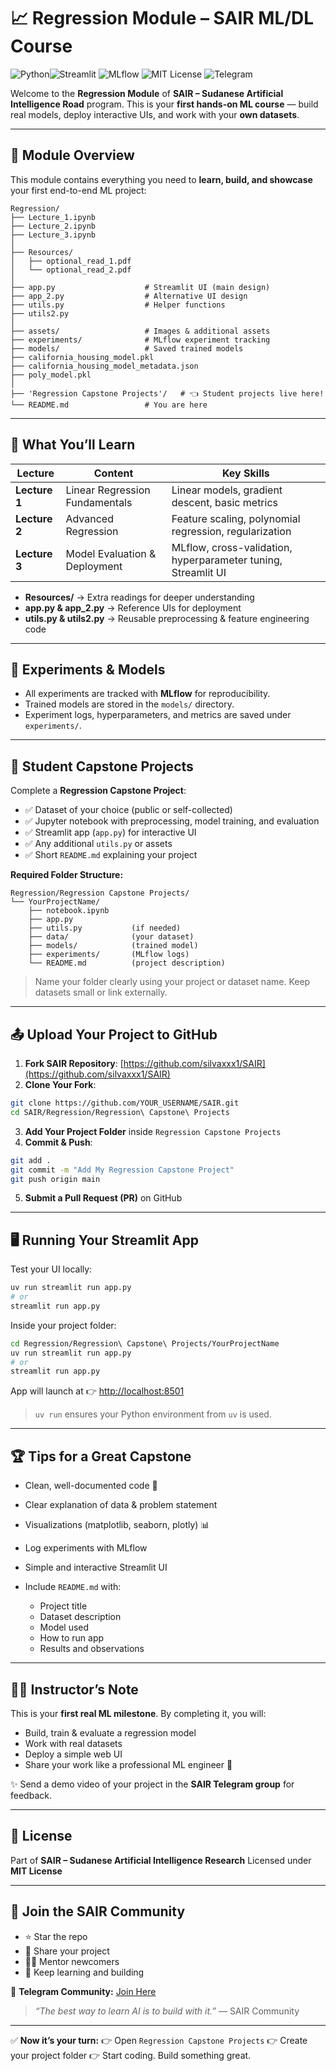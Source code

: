 
# 📈 Regression Module – SAIR ML/DL Course

![Python](https://img.shields.io/badge/Python-3.11-blue?logo=python\&logoColor=white)![Streamlit](https://img.shields.io/badge/Streamlit-1.27-orange?logo=streamlit\&logoColor=white) ![MLflow](https://img.shields.io/badge/MLflow-2.9-lightgrey?logo=mlflow\&logoColor=white) ![MIT License](https://img.shields.io/badge/License-MIT-green) ![Telegram](https://img.shields.io/badge/Telegram-Join_Community-blue?logo=telegram)

Welcome to the **Regression Module** of **SAIR – Sudanese Artificial Intelligence Road** program.
This is your **first hands-on ML course** — build real models, deploy interactive UIs, and work with your **own datasets**.

---

## 🧭 Module Overview

This module contains everything you need to **learn, build, and showcase** your first end-to-end ML project:

```
Regression/
├── Lecture_1.ipynb
├── Lecture_2.ipynb
├── Lecture_3.ipynb
│
├── Resources/
│   ├── optional_read_1.pdf
│   └── optional_read_2.pdf
│
├── app.py                    # Streamlit UI (main design)
├── app_2.py                  # Alternative UI design
├── utils.py                  # Helper functions
├── utils2.py
│
├── assets/                   # Images & additional assets
├── experiments/              # MLflow experiment tracking
├── models/                   # Saved trained models
├── california_housing_model.pkl
├── california_housing_model_metadata.json
├── poly_model.pkl
│
├── 'Regression Capstone Projects'/   # 👈 Student projects live here!
└── README.md                 # You are here
```

---

## 🧠 What You’ll Learn

| Lecture       | Content                        | Key Skills                                                    |
| ------------- | ------------------------------ | ------------------------------------------------------------- |
| **Lecture 1** | Linear Regression Fundamentals | Linear models, gradient descent, basic metrics                |
| **Lecture 2** | Advanced Regression            | Feature scaling, polynomial regression, regularization        |
| **Lecture 3** | Model Evaluation & Deployment  | MLflow, cross-validation, hyperparameter tuning, Streamlit UI |

* **Resources/** → Extra readings for deeper understanding
* **app.py & app_2.py** → Reference UIs for deployment
* **utils.py & utils2.py** → Reusable preprocessing & feature engineering code

---

## 🧪 Experiments & Models

* All experiments are tracked with **MLflow** for reproducibility.
* Trained models are stored in the `models/` directory.
* Experiment logs, hyperparameters, and metrics are saved under `experiments/`.

---

## 🏁 Student Capstone Projects

Complete a **Regression Capstone Project**:

* ✅ Dataset of your choice (public or self-collected)
* ✅ Jupyter notebook with preprocessing, model training, and evaluation
* ✅ Streamlit app (`app.py`) for interactive UI
* ✅ Any additional `utils.py` or assets
* ✅ Short `README.md` explaining your project

**Required Folder Structure:**

```
Regression/Regression Capstone Projects/
└── YourProjectName/
    ├── notebook.ipynb
    ├── app.py
    ├── utils.py           (if needed)
    ├── data/              (your dataset)
    ├── models/            (trained model)
    ├── experiments/       (MLflow logs)
    └── README.md          (project description)
```

> Name your folder clearly using your project or dataset name. Keep datasets small or link externally.

---

## 📤 Upload Your Project to GitHub

1. **Fork SAIR Repository**: [https://github.com/silvaxxx1/SAIR](https://github.com/silvaxxx1/SAIR)
2. **Clone Your Fork**:

```bash
git clone https://github.com/YOUR_USERNAME/SAIR.git
cd SAIR/Regression/Regression\ Capstone\ Projects
```

3. **Add Your Project Folder** inside `Regression Capstone Projects`
4. **Commit & Push**:

```bash
git add .
git commit -m "Add My Regression Capstone Project"
git push origin main
```

5. **Submit a Pull Request (PR)** on GitHub

---

## 🖥️ Running Your Streamlit App

Test your UI locally:

```bash
uv run streamlit run app.py
# or
streamlit run app.py
```

Inside your project folder:

```bash
cd Regression/Regression\ Capstone\ Projects/YourProjectName
uv run streamlit run app.py
# or
streamlit run app.py
```

App will launch at 👉 [http://localhost:8501](http://localhost:8501)

> `uv run` ensures your Python environment from `uv` is used.

---

## 🏆 Tips for a Great Capstone

* Clean, well-documented code 🧼
* Clear explanation of data & problem statement
* Visualizations (matplotlib, seaborn, plotly) 📊
* Log experiments with MLflow
* Simple and interactive Streamlit UI
* Include `README.md` with:

  * Project title
  * Dataset description
  * Model used
  * How to run app
  * Results and observations

---

## 🧑‍🏫 Instructor’s Note

This is your **first real ML milestone**.
By completing it, you will:

* Build, train & evaluate a regression model
* Work with real datasets
* Deploy a simple web UI
* Share your work like a professional ML engineer 🚀

✨ Send a demo video of your project in the **SAIR Telegram group** for feedback.

---

## 📜 License

Part of **SAIR – Sudanese Artificial Intelligence Research**
Licensed under **MIT License**

---

## 🤝 Join the SAIR Community

* ⭐ Star the repo
* 📢 Share your project
* 🧑‍💻 Mentor newcomers
* 🧠 Keep learning and building

📲 **Telegram Community:** [Join Here](https://t.me/+jPPlO6ZFDbtlYzU0)

> *“The best way to learn AI is to build with it.”* — SAIR Community

---

✅ **Now it’s your turn:**
👉 Open `Regression Capstone Projects`
👉 Create your project folder
👉 Start coding. Build something great.

